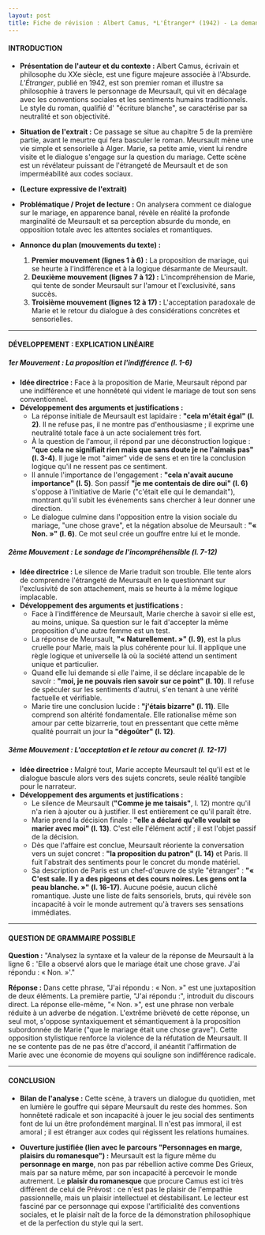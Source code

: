 ```yaml
---
layout: post
title: Fiche de révision : Albert Camus, *L'Étranger* (1942) - La demande en mariage
---
```


#### **INTRODUCTION**

*   **Présentation de l'auteur et du contexte :** Albert Camus, écrivain et philosophe du XXe siècle, est une figure majeure associée à l'Absurde. *L'Étranger*, publié en 1942, est son premier roman et illustre sa philosophie à travers le personnage de Meursault, qui vit en décalage avec les conventions sociales et les sentiments humains traditionnels. Le style du roman, qualifié d' "écriture blanche", se caractérise par sa neutralité et son objectivité.

*   **Situation de l'extrait :** Ce passage se situe au chapitre 5 de la première partie, avant le meurtre qui fera basculer le roman. Meursault mène une vie simple et sensorielle à Alger. Marie, sa petite amie, vient lui rendre visite et le dialogue s'engage sur la question du mariage. Cette scène est un révélateur puissant de l'étrangeté de Meursault et de son imperméabilité aux codes sociaux.

*   **(Lecture expressive de l'extrait)**

*   **Problématique / Projet de lecture :** On analysera comment ce dialogue sur le mariage, en apparence banal, révèle en réalité la profonde marginalité de Meursault et sa perception absurde du monde, en opposition totale avec les attentes sociales et romantiques.

*   **Annonce du plan (mouvements du texte) :**
    1.  **Premier mouvement (lignes 1 à 6) :** La proposition de mariage, qui se heurte à l'indifférence et à la logique désarmante de Meursault.
    2.  **Deuxième mouvement (lignes 7 à 12) :** L'incompréhension de Marie, qui tente de sonder Meursault sur l'amour et l'exclusivité, sans succès.
    3.  **Troisième mouvement (lignes 12 à 17) :** L'acceptation paradoxale de Marie et le retour du dialogue à des considérations concrètes et sensorielles.

---

#### **DÉVELOPPEMENT : EXPLICATION LINÉAIRE**

##### **1er Mouvement : La proposition et l'indifférence (l. 1-6)**

*   **Idée directrice :** Face à la proposition de Marie, Meursault répond par une indifférence et une honnêteté qui vident le mariage de tout son sens conventionnel.
*   **Développement des arguments et justifications :**
    *   La réponse initiale de Meursault est lapidaire : **"cela m'était égal" (l. 2)**. Il ne refuse pas, il ne montre pas d'enthousiasme ; il exprime une neutralité totale face à un acte socialement très fort.
    *   À la question de l'amour, il répond par une déconstruction logique : **"que cela ne signifiait rien mais que sans doute je ne l'aimais pas" (l. 3-4)**. Il juge le mot "aimer" vide de sens et en tire la conclusion logique qu'il ne ressent pas ce sentiment.
    *   Il annule l'importance de l'engagement : **"cela n'avait aucune importance" (l. 5)**. Son passif **"je me contentais de dire oui" (l. 6)** s'oppose à l'initiative de Marie ("c'était elle qui le demandait"), montrant qu'il subit les événements sans chercher à leur donner une direction.
    *   Le dialogue culmine dans l'opposition entre la vision sociale du mariage, "une chose grave", et la négation absolue de Meursault : **"« Non. »" (l. 6)**. Ce mot seul crée un gouffre entre lui et le monde.

##### **2ème Mouvement : Le sondage de l'incompréhensible (l. 7-12)**

*   **Idée directrice :** Le silence de Marie traduit son trouble. Elle tente alors de comprendre l'étrangeté de Meursault en le questionnant sur l'exclusivité de son attachement, mais se heurte à la même logique implacable.
*   **Développement des arguments et justifications :**
    *   Face à l'indifférence de Meursault, Marie cherche à savoir si elle est, au moins, unique. Sa question sur le fait d'accepter la même proposition d'une autre femme est un test.
    *   La réponse de Meursault, **"« Naturellement. »" (l. 9)**, est la plus cruelle pour Marie, mais la plus cohérente pour lui. Il applique une règle logique et universelle là où la société attend un sentiment unique et particulier.
    *   Quand elle lui demande si *elle* l'aime, il se déclare incapable de le savoir : **"moi, je ne pouvais rien savoir sur ce point" (l. 10)**. Il refuse de spéculer sur les sentiments d'autrui, s'en tenant à une vérité factuelle et vérifiable.
    *   Marie tire une conclusion lucide : **"j'étais bizarre" (l. 11)**. Elle comprend son altérité fondamentale. Elle rationalise même son amour par cette bizarrerie, tout en pressentant que cette même qualité pourrait un jour la **"dégoûter" (l. 12)**.

##### **3ème Mouvement : L'acceptation et le retour au concret (l. 12-17)**

*   **Idée directrice :** Malgré tout, Marie accepte Meursault tel qu'il est et le dialogue bascule alors vers des sujets concrets, seule réalité tangible pour le narrateur.
*   **Développement des arguments et justifications :**
    *   Le silence de Meursault (**"Comme je me taisais"**, l. 12) montre qu'il n'a rien à ajouter ou à justifier. Il est entièrement ce qu'il paraît être.
    *   Marie prend la décision finale : **"elle a déclaré qu'elle voulait se marier avec moi" (l. 13)**. C'est elle l'élément actif ; il est l'objet passif de la décision.
    *   Dès que l'affaire est conclue, Meursault réoriente la conversation vers un sujet concret : **"la proposition du patron" (l. 14)** et Paris. Il fuit l'abstrait des sentiments pour le concret du monde matériel.
    *   Sa description de Paris est un chef-d'œuvre de style "étranger" : **"« C'est sale. Il y a des pigeons et des cours noires. Les gens ont la peau blanche. »" (l. 16-17)**. Aucune poésie, aucun cliché romantique. Juste une liste de faits sensoriels, bruts, qui révèle son incapacité à voir le monde autrement qu'à travers ses sensations immédiates.

---

#### **QUESTION DE GRAMMAIRE POSSIBLE**

**Question :** "Analysez la syntaxe et la valeur de la réponse de Meursault à la ligne 6 : 'Elle a observé alors que le mariage était une chose grave. J'ai répondu : « Non. »'."

**Réponse :** Dans cette phrase, "J'ai répondu : « Non. »" est une juxtaposition de deux éléments. La première partie, "J'ai répondu :", introduit du discours direct. La réponse elle-même, "« Non. »", est une phrase non verbale réduite à un adverbe de négation. L'extrême brièveté de cette réponse, un seul mot, s'oppose syntaxiquement et sémantiquement à la proposition subordonnée de Marie ("que le mariage était une chose grave"). Cette opposition stylistique renforce la violence de la réfutation de Meursault. Il ne se contente pas de ne pas être d'accord, il anéantit l'affirmation de Marie avec une économie de moyens qui souligne son indifférence radicale.

---

#### **CONCLUSION**

*   **Bilan de l'analyse :** Cette scène, à travers un dialogue du quotidien, met en lumière le gouffre qui sépare Meursault du reste des hommes. Son honnêteté radicale et son incapacité à jouer le jeu social des sentiments font de lui un être profondément marginal. Il n'est pas immoral, il est amoral ; il est étranger aux codes qui régissent les relations humaines.

*   **Ouverture justifiée (lien avec le parcours "Personnages en marge, plaisirs du romanesque") :** Meursault est la figure même du **personnage en marge**, non pas par rébellion active comme Des Grieux, mais par sa nature même, par son incapacité à percevoir le monde autrement. Le **plaisir du romanesque** que procure Camus est ici très différent de celui de Prévost : ce n'est pas le plaisir de l'empathie passionnelle, mais un plaisir intellectuel et déstabilisant. Le lecteur est fasciné par ce personnage qui expose l'artificialité des conventions sociales, et le plaisir naît de la force de la démonstration philosophique et de la perfection du style qui la sert.